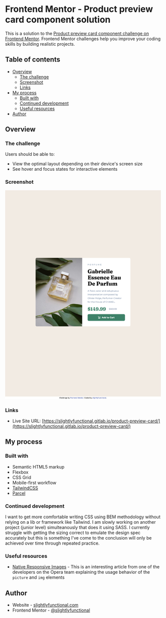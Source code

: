# Frontend Mentor - Product preview card component solution

This is a solution to the [Product preview card component challenge on Frontend Mentor](https://www.frontendmentor.io/challenges/product-preview-card-component-GO7UmttRfa). Frontend Mentor challenges help you improve your coding skills by building realistic projects. 

## Table of contents

- [Overview](#overview)
  - [The challenge](#the-challenge)
  - [Screenshot](#screenshot)
  - [Links](#links)
- [My process](#my-process)
  - [Built with](#built-with)
  - [Continued development](#continued-development)
  - [Useful resources](#useful-resources)
- [Author](#author)

## Overview

### The challenge

Users should be able to:

- View the optimal layout depending on their device's screen size
- See hover and focus states for interactive elements

### Screenshot

![Screenshot](./screenshot.png)

### Links

- Live Site URL: [https://slightlyfunctional.gitlab.io/product-preview-card/](https://slightlyfunctional.gitlab.io/product-preview-card/)

## My process

### Built with

- Semantic HTML5 markup
- Flexbox
- CSS Grid
- Mobile-first workflow
- [TailwindCSS](https://tailwindcss.com/)
- [Parcel](https://parceljs.org/)

### Continued development

I want to get more comfortable writing CSS using BEM methodology without relying on a lib or framework like Tailwind. I am slowly working on another project (junior level) simulteanously that does it using SASS. I currently struggle with getting the sizing correct to emulate the design spec accurately but this is something I've come to the conclusion will only be achieved over time through repeated practice. 

### Useful resources

- [Native Responsive Images](https://dev.opera.com/articles/native-responsive-images/) - This is an interesting article from one of the developers on the Opera team explaining the usage behavior of the `picture` and `img` elements 

## Author

- Website - [slightlyfunctional.com](https://slightlyfunctional.com)
- Frontend Mentor - [@slightlyfunctional](https://www.frontendmentor.io/profile/slightlyfunctional)

